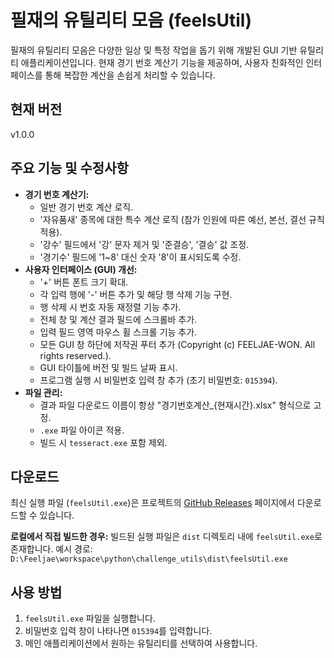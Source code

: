 # 필재의 유틸리티 모음 (feelsUtil)

필재의 유틸리티 모음은 다양한 일상 및 특정 작업을 돕기 위해 개발된 GUI 기반 유틸리티 애플리케이션입니다. 현재 경기 번호 계산기 기능을 제공하며, 사용자 친화적인 인터페이스를 통해 복잡한 계산을 손쉽게 처리할 수 있습니다.

## 현재 버전

v1.0.0

## 주요 기능 및 수정사항

*   **경기 번호 계산기:**
    *   일반 경기 번호 계산 로직.
    *   '자유품새' 종목에 대한 특수 계산 로직 (참가 인원에 따른 예선, 본선, 결선 규칙 적용).
    *   '강수' 필드에서 '강' 문자 제거 및 '준결승', '결승' 값 조정.
    *   '경기수' 필드에 '1~8' 대신 숫자 '8'이 표시되도록 수정.
*   **사용자 인터페이스 (GUI) 개선:**
    *   '+' 버튼 폰트 크기 확대.
    *   각 입력 행에 '-' 버튼 추가 및 해당 행 삭제 기능 구현.
    *   행 삭제 시 번호 자동 재정렬 기능 추가.
    *   전체 창 및 계산 결과 필드에 스크롤바 추가.
    *   입력 필드 영역 마우스 휠 스크롤 기능 추가.
    *   모든 GUI 창 하단에 저작권 푸터 추가 (Copyright (c) FEELJAE-WON. All rights reserved.).
    *   GUI 타이틀에 버전 및 빌드 날짜 표시.
    *   프로그램 실행 시 비밀번호 입력 창 추가 (초기 비밀번호: `015394`).
*   **파일 관리:**
    *   결과 파일 다운로드 이름이 항상 "경기번호계산_{현재시간}.xlsx" 형식으로 고정.
    *   `.exe` 파일 아이콘 적용.
    *   빌드 시 `tesseract.exe` 포함 제외.

## 다운로드

최신 실행 파일 (`feelsUtil.exe`)은 프로젝트의 [GitHub Releases](https://github.com/Feeljae-Won/challenge_utils/releases) 페이지에서 다운로드할 수 있습니다.

**로컬에서 직접 빌드한 경우:**
빌드된 실행 파일은 `dist` 디렉토리 내에 `feelsUtil.exe`로 존재합니다.
예시 경로: `D:\Feeljae\workspace\python\challenge_utils\dist\feelsUtil.exe`

## 사용 방법

1.  `feelsUtil.exe` 파일을 실행합니다.
2.  비밀번호 입력 창이 나타나면 `015394`를 입력합니다.
3.  메인 애플리케이션에서 원하는 유틸리티를 선택하여 사용합니다.
